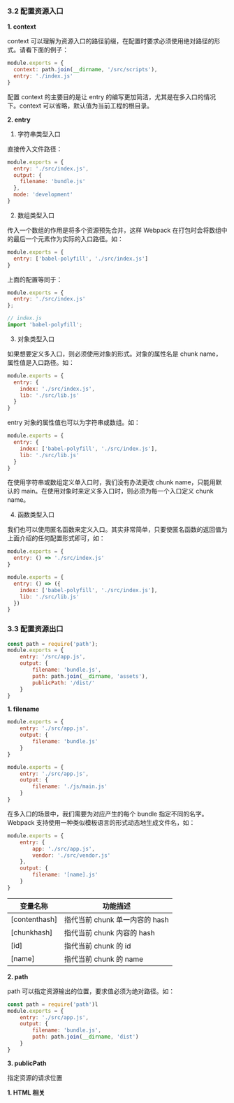 ### 3.2 配置资源入口

**1. context**

context 可以理解为资源入口的路径前缀，在配置时要求必须使用绝对路径的形式。请看下面的例子：

```javascript
module.exports = {
  context: path.join(__dirname, '/src/scripts'),
  entry: './index.js'
}
```

配置 context 的主要目的是让 entry 的编写更加简洁，尤其是在多入口的情况下。context 可以省略，默认值为当前工程的根目录。



**2. entry**

1. 字符串类型入口

直接传入文件路径：

```javascript
module.exports = {
  entry: './src/index.js',
  output: {
    filename: 'bundle.js'
  },
  mode: 'development'
}
```



2. 数组类型入口

传入一个数组的作用是将多个资源预先合并，这样 Webpack 在打包时会将数组中的最后一个元素作为实际的入口路径。如：

```javascript
module.exports = {
  entry: ['babel-polyfill', './src/index.js']
}
```

 上面的配置等同于：

```javascript
module.exports = {
  entry: './src/index.js'
};

// index.js
import 'babel-polyfill';
```



3. 对象类型入口

 如果想要定义多入口，则必须使用对象的形式。对象的属性名是 chunk name，属性值是入口路径。如：

```javascript
module.exports = {
  entry: {
    index: './src/index.js',
    lib: './src/lib.js'
  }
}
```



entry 对象的属性值也可以为字符串或数组。如：

```javascript
module.exports = {
  entry: {
    index: ['babel-polyfill', './src/index.js'],
    lib: './src/lib.js'
  }
}
```

在使用字符串或数组定义单入口时，我们没有办法更改 chunk name，只能用默认的 main。在使用对象时来定义多入口时，则必须为每一个入口定义 chunk name。                      



4. 函数类型入口

我们也可以使用匿名函数来定义入口。其实非常简单，只要使匿名函数的返回值为上面介绍的任何配置形式即可，如：

```javascript
module.exports = {
  entry: () => './src/index.js'
}
```

```javascript
module.exports = {
  entry: () => ({
    index: ['babel-polyfill', './src/index.js'],
    lib: './src/lib.js'
  })
}
```



### 3.3 配置资源出口 

```javascript
const path = require('path');
module.exports = {
    entry: '/src/app.js',
    output: {
        filename: 'bundle.js',
        path: path.join(__dirname, 'assets'),
        publicPath: '/dist/'
    }
}
```



**1. filename**

```javascript
module.exports = {
    entry: './src/app.js',
    output: {
        filename: 'bundle.js'
    }
}
```



```javascript
module.exports = {
    entry: './src/app.js',
    output: {
        filename: './js/main.js'
    }                                                    
}
```

在多入口的场景中，我们需要为对应产生的每个 bundle 指定不同的名字。Webpack 支持使用一种类似模板语言的形式动态地生成文件名，如：

```javascript
module.exports = {
	entry: {
		app: './src/app.js',
		vendor: './src/vendor.js'
	},
	output: {
		filename: '[name].js'
	}
}
```

| 变量名称      | 功能描述                       |
| ------------- | ------------------------------ |
| [contenthash] | 指代当前 chunk 单一内容的 hash |
| [chunkhash]   | 指代当前 chunk 内容的 hash     |
| [id]          | 指代当前 chunk 的 id           |
| [name]        | 指代当前 chunk 的 name         |



**2. path**

 path 可以指定资源输出的位置，要求值必须为绝对路径。如：

```javascript
const path = require('path')l
module.exports = {
    entry: './src/app.js',
    output: {
        filename: 'bundle.js',
        path: path.join(__dirname, 'dist')
    }
}
```



**3. publicPath**

指定资源的请求位置  

**1. HTML 相关**

